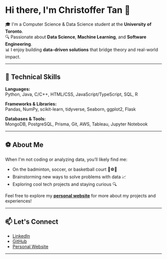# Hi there, I'm Christoffer Tan 👋

🎓 I'm a Computer Science & Data Science student at the **University of Toronto**.  
🔍 Passionate about **Data Science**, **Machine Learning**, and **Software Engineering**.  
📊 I enjoy building **data-driven solutions** that bridge theory and real-world impact.

---

## 🔧 Technical Skills

**Languages:**  
Python, Java, C/C++, HTML/CSS, JavaScript/TypeScript, SQL, R

**Frameworks & Libraries:**  
Pandas, NumPy, scikit-learn, tidyverse, Seaborn, ggplot2, Flask

**Databases & Tools:**  
MongoDB, PostgreSQL, Prisma, Git, AWS, Tableau, Jupyter Notebook

---

## ⚽ About Me
When I'm not coding or analyzing data, you’ll likely find me:
- On the badminton, soccer, or basketball court 🏸⚽🏀
- Brainstorming new ways to solve problems with data 📈
- Exploring cool tech projects and staying curious 🔍

Feel free to explore my [**personal website**](https://christoffertan.github.io/) for more about my projects and experiences!

---

## 📫 Let's Connect
- [LinkedIn](https://linkedin.com/in/christoffertan)  
- [GitHub](https://github.com/christoffertan)  
- [Personal Website](https://christoffertan.github.io/)

---
